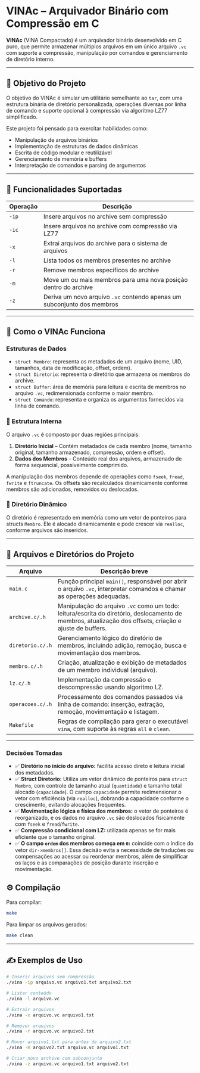 
# VINAc – Arquivador Binário com Compressão em C

**VINAc** (VINA Compactado) é um arquivador binário desenvolvido em C puro, que permite armazenar múltiplos arquivos em um único arquivo `.vc` com suporte a compressão, manipulação por comandos e gerenciamento de diretório interno.

---

## 🎯 Objetivo do Projeto

O objetivo do VINAc é simular um utilitário semelhante ao `tar`, com uma estrutura binária de diretório personalizada, operações diversas por linha de comando e suporte opcional à compressão via algoritmo LZ77 simplificado.

Este projeto foi pensado para exercitar habilidades como:

- Manipulação de arquivos binários
- Implementação de estruturas de dados dinâmicas
- Escrita de código modular e reutilizável
- Gerenciamento de memória e buffers
- Interpretação de comandos e parsing de argumentos

---

## 🚀 Funcionalidades Suportadas

| Operação          | Descrição                                                                 |
|-------------------|---------------------------------------------------------------------------|
| `-ip`             | Insere arquivos no archive sem compressão                                 |
| `-ic`             | Insere arquivos no archive com compressão via LZ77                        |
| `-x`              | Extrai arquivos do archive para o sistema de arquivos                     |
| `-l`              | Lista todos os membros presentes no archive                               |
| `-r`              | Remove membros específicos do archive                                     |
| `-m`              | Move um ou mais membros para uma nova posição dentro do archive           |
| `-z`              | Deriva um novo arquivo `.vc` contendo apenas um subconjunto dos membros   |

---

## 🧱 Como o VINAc Funciona

### Estruturas de Dados

- `struct Membro`: representa os metadados de um arquivo (nome, UID, tamanhos, data de modificação, offset, ordem).
- `struct Diretorio`: representa o diretório que armazena os membros do archive.
- `struct Buffer`: área de memória para leitura e escrita de membros no arquivo `.vc`, redimensionada conforme o maior membro.
- `struct Comando`: representa e organiza os argumentos fornecidos via linha de comando.

### 🔹 Estrutura Interna

O arquivo `.vc` é composto por duas regiões principais:

1. **Diretório Inicial** – Contém metadados de cada membro (nome, tamanho original, tamanho armazenado, compressão, ordem e offset).
2. **Dados dos Membros** – Conteúdo real dos arquivos, armazenado de forma sequencial, possivelmente comprimido.

A manipulação dos membros depende de operações como `fseek`, `fread`, `fwrite` e `ftruncate`. Os offsets são recalculados dinamicamente conforme membros são adicionados, removidos ou deslocados.

### 🔹 Diretório Dinâmico

O diretório é representado em memória como um vetor de ponteiros para structs `Membro`. Ele é alocado dinamicamente e pode crescer via `realloc`, conforme arquivos são inseridos.

---

## 📁 Arquivos e Diretórios do Projeto

| Arquivo           | Descrição breve |
|-------------------|------------------|
| `main.c`          | Função principal `main()`, responsável por abrir o arquivo `.vc`, interpretar comandos e chamar as operações adequadas. |
| `archive.c/.h`    | Manipulação do arquivo `.vc` como um todo: leitura/escrita do diretório, deslocamento de membros, atualização dos offsets, criação e ajuste de buffers. |
| `diretorio.c/.h`  | Gerenciamento lógico do diretório de membros, incluindo adição, remoção, busca e movimentação dos membros. |
| `membro.c/.h`     | Criação, atualização e exibição de metadados de um membro individual (arquivo). |
| `lz.c/.h`         | Implementação da compressão e descompressão usando algoritmo LZ. |
| `operacoes.c/.h`  | Processamento dos comandos passados via linha de comando: inserção, extração, remoção, movimentação e listagem. |
| `Makefile`        | Regras de compilação para gerar o executável `vina`, com suporte às regras `all` e `clean`. |

---

### Decisões Tomadas

- ✅ **Diretório no início do arquivo:** facilita acesso direto e leitura inicial dos metadados.
- ✅ **Struct Diretorio:** Utiliza um vetor dinâmico de ponteiros para `struct Membro`, com controle de tamanho atual (`quantidade`) e tamanho total alocado (`capacidade`). O campo `capacidade` permite redimensionar o vetor com eficiência (via `realloc`), dobrando a capacidade conforme o crescimento, evitando alocações frequentes.
- ✅ **Movimentação lógica e física dos membros:** o vetor de ponteiros é reorganizado, e os dados no arquivo `.vc` são deslocados fisicamente com `fseek` e `fread`/`fwrite`.
- ✅ **Compressão condicional com LZ:** utilizada apenas se for mais eficiente que o tamanho original.
- ✅ **O campo `ordem` dos membros começa em `0`:** coincide com o índice do vetor `dir->membros[]`. Essa decisão evita a necessidade de traduções ou compensações ao acessar ou reordenar membros, além de simplificar os laços e as comparações de posição durante inserção e movimentação.

## ⚙️ Compilação

Para compilar:

```bash
make
```

Para limpar os arquivos gerados:

```bash
make clean
```

---

## ✍️ Exemplos de Uso

```bash
# Inserir arquivos sem compressão
./vina -ip arquivo.vc arquivo1.txt arquivo2.txt

# Listar conteúdo
./vina -l arquivo.vc

# Extrair arquivos
./vina -x arquivo.vc arquivo1.txt

# Remover arquivos
./vina -r arquivo.vc arquivo2.txt

# Mover arquivo1.txt para antes de arquivo2.txt
./vina -m arquivo2.txt arquivo.vc arquivo1.txt

# Criar novo archive com subconjunto
./vina -z arquivo.vc arquivo1.txt arquivo2.txt
```
